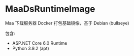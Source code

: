 # MaaDsRuntimeImage

Maa 下载服务器 Docker 打包基础镜像，基于 Debian (bullseye)

包含:

- ASP.NET Core 6.0 Runtime
- Python 3.9.2 (apt)
